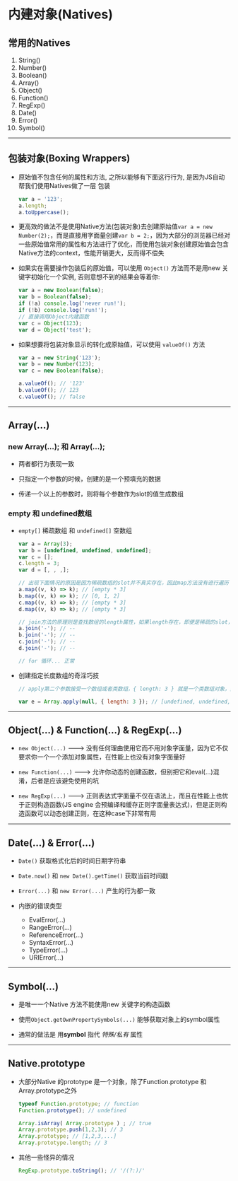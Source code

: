 # 内建对象(Natives)

## 常用的Natives
1. String()
2. Number()
3. Boolean()
4. Array()
5. Object()
6. Function()
7. RegExp()
8. Date()
9. Error()
10. Symbol()

----

## 包装对象(Boxing Wrappers)
- 原始值不包含任何的属性和方法, 之所以能够有下面这行行为, 是因为JS自动帮我们使用Natives做了一层 包装
  ```javascript
  var a = '123';
  a.length;
  a.toUppercase();
  ```

- 更高效的做法不是使用Native方法(包装对象)去创建原始值`var a = new Number(2);`，而是直接用字面量创建`var b = 2;`，因为大部分的浏览器已经对一些原始值常用的属性和方法进行了优化，而使用包装对象创建原始值会包含Native方法的context，性能开销更大，反而得不偿失

- 如果实在需要操作包装后的原始值，可以使用 `Object()` 方法而不是用new 关键字初始化一个实例, 否则意想不到的结果会等着你:
  ```javascript
  var a = new Boolean(false);
  var b = Boolean(false);
  if (!a) console.log('never run!');
  if (!b) console.log('run!');
  // 直接调用Object内建函数
  var c = Object(123);
  var d = Object('test');
  ```

- 如果想要将包装对象显示的转化成原始值，可以使用 `valueOf()` 方法
  ```javascript
  var a = new String('123');
  var b = new Number(123);
  var c = new Boolean(false);

  a.valueOf(); // '123'
  b.valueOf(); // 123
  c.valueOf(); // false
  ```

----

## Array(...)
### new Array(...); 和 Array(...);
- 两者都行为表现一致

- 只指定一个参数的时候，创建的是一个预填充的数据

- 传递一个以上的参数时，则将每个参数作为slot的值生成数组

### empty 和 undefined数组
- `empty[]` 稀疏数组 和 `undefined[]` 空数组
  ```javascript
  var a = Array(3);
  var b = [undefined, undefined, undefined];
  var c = [];
  c.length = 3;
  var d = [, , ,];

  // 出现下面情况的原因是因为稀疏数组的slot并不真实存在，因此map方法没有进行遍历
  a.map((v, k) => k); // [empty * 3]
  b.map((v, k) => k); // [0, 1, 2]
  c.map((v, k) => k); // [empty * 3]
  d.map((v, k) => k); // [empty * 3]

  // join方法的原理则是查找数组的length属性，如果length存在，即便是稀疏的slot，也会遍历到
  a.join('-'); // --
  b.join('-'); // --
  c.join('-'); // --
  d.join('-'); // --

  // for 循环... 正常
  ```

- 创建指定长度数组的奇淫巧技
  ```javascript
  // apply第二个参数接受一个数组或者类数组，{ length: 3 } 就是一个类数组对象，并作为参数被spreading out 到Array这个方法中；但是{ length: 3 }类数组的每项slot都为undefined，因此最终形成了Array(undefined, undefined, undefined);

  var e = Array.apply(null, { length: 3 }); // [undefined, undefined, undefined]
  ```

----

## Object(...) & Function(...) & RegExp(...)
- `new Object(...)` ---> 没有任何理由使用它而不用对象字面量，因为它不仅要求你一个一个添加对象属性，在性能上也没有对象字面量好

- `new Function(...)` ---> 允许你动态的创建函数，但别把它和eval(...)混淆，后者是应该避免使用的坑

- `new RegExp(...)` ---> 正则表达式字面量不仅在语法上，而且在性能上也优于正则构造函数(JS engine 会预编译和缓存正则字面量表达式)，但是正则构造函数可以动态创建正则，在这种case下非常有用

----

## Date(...) & Error(...)
- `Date()` 获取格式化后的时间日期字符串

- `Date.now()` 和 `new Date().getTime()` 获取当前时间戳

- `Error(...)` 和 `new Error(...)` 产生的行为都一致

- 内嵌的错误类型
  * EvalError(...)
  * RangeError(...)
  * ReferenceError(...)
  * SyntaxError(...)
  * TypeError(...)
  * URIError(...)

----

## Symbol(...)
- 是唯一一个Native 方法不能使用new 关键字的构造函数

- 使用`Object.getOwnPropertySymbols(...)` 能够获取对象上的symbol属性

- 通常的做法是 用**symbol** 指代 *特殊/私有* 属性

----

## Native.prototype
- 大部分Native 的prototype 是一个对象，除了Function.prototype 和 Array.prototype之外
  ```javascript
  typeof Function.prototype; // function
  Function.prototype(); // undefined
  ```

  ```javascript
  Array.isArray( Array.prototype ) ; // true
  Array.prototype.push(1,2,3); // 3
  Array.prototype; // [1,2,3,...]
  Array.prototype.length; // 3
  ```

- 其他一些怪异的情况
  ```javascript
  RegExp.prototype.toString(); // '/(?:)/'
  ```